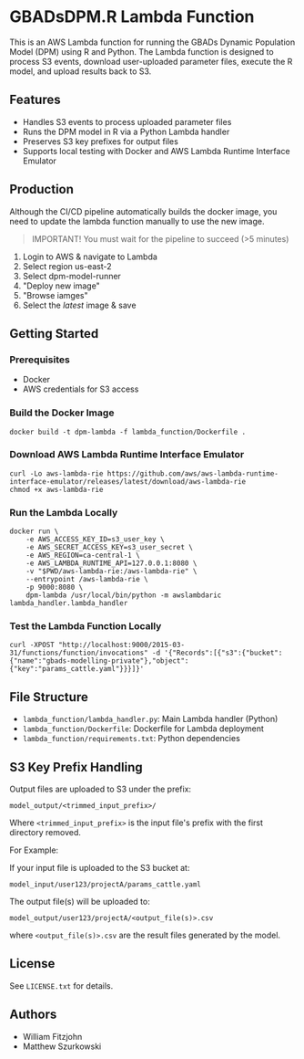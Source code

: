 # GBADsDPM.R Lambda Function

This is an AWS Lambda function for running the GBADs Dynamic Population Model (DPM) using R and Python. The Lambda function is designed to process S3 events, download user-uploaded parameter files, execute the R model, and upload results back to S3.

## Features
- Handles S3 events to process uploaded parameter files
- Runs the DPM model in R via a Python Lambda handler
- Preserves S3 key prefixes for output files
- Supports local testing with Docker and AWS Lambda Runtime Interface Emulator

## Production
Although the CI/CD pipeline automatically builds the docker image, you need to update the lambda function manually to use the new image.

> IMPORTANT! You must wait for the pipeline to succeed (>5 minutes)

1. Login to AWS & navigate to Lambda
2. Select region us-east-2
3. Select dpm-model-runner
4. "Deploy new image"
5. "Browse iamges"
6. Select the *latest* image & save

## Getting Started

### Prerequisites
- Docker
- AWS credentials for S3 access

### Build the Docker Image
```
docker build -t dpm-lambda -f lambda_function/Dockerfile .
```

### Download AWS Lambda Runtime Interface Emulator
```
curl -Lo aws-lambda-rie https://github.com/aws/aws-lambda-runtime-interface-emulator/releases/latest/download/aws-lambda-rie
chmod +x aws-lambda-rie
```

### Run the Lambda Locally
```
docker run \
    -e AWS_ACCESS_KEY_ID=s3_user_key \
    -e AWS_SECRET_ACCESS_KEY=s3_user_secret \
    -e AWS_REGION=ca-central-1 \
    -e AWS_LAMBDA_RUNTIME_API=127.0.0.1:8080 \
    -v "$PWD/aws-lambda-rie:/aws-lambda-rie" \
    --entrypoint /aws-lambda-rie \
    -p 9000:8080 \
    dpm-lambda /usr/local/bin/python -m awslambdaric lambda_handler.lambda_handler
```

### Test the Lambda Function Locally
```
curl -XPOST "http://localhost:9000/2015-03-31/functions/function/invocations" -d '{"Records":[{"s3":{"bucket":{"name":"gbads-modelling-private"},"object":{"key":"params_cattle.yaml"}}}]}'
```

## File Structure
- `lambda_function/lambda_handler.py`: Main Lambda handler (Python)
- `lambda_function/Dockerfile`: Dockerfile for Lambda deployment
- `lambda_function/requirements.txt`: Python dependencies

## S3 Key Prefix Handling
Output files are uploaded to S3 under the prefix:
```
model_output/<trimmed_input_prefix>/
```
Where `<trimmed_input_prefix>` is the input file's prefix with the first directory removed.


For Example:

If your input file is uploaded to the S3 bucket at:
```
model_input/user123/projectA/params_cattle.yaml
```
The output file(s) will be uploaded to:
```
model_output/user123/projectA/<output_file(s)>.csv
```
where `<output_file(s)>.csv` are the result files generated by the model.

## License
See `LICENSE.txt` for details.

## Authors
- William Fitzjohn
- Matthew Szurkowski
